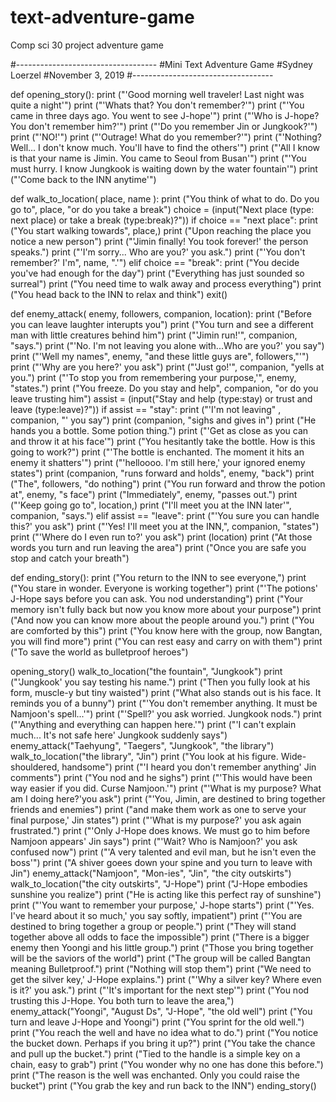 # text-adventure-game
Comp sci 30 project adventure game

#-----------------------------------
#Mini Text Adventure Game
#Sydney Loerzel
#November 3, 2019
#-----------------------------------


def opening_story():
    print ("'Good morning well traveler! Last night was quite a night'")
    print ("'Whats that? You don't remember?'")
    print ("'You came in three days ago. You went to see J-hope'")
    print ("'Who is J-hope? You don't remember him?'")
    print ("'Do you remember Jin or Jungkook?'")
    print ("'NO!'")
    print ("'Outrage! What do you remember?'")
    print ("'Nothing? Well... I don't know much. You'll have to find the others'")
    print ("'All I know is that your name is Jimin. You came to Seoul from Busan'")
    print ("'You must hurry. I know Jungkook is waiting down by the water fountain'")
    print ("'Come back to the INN anytime'")
    
def walk_to_location( place, name ):
    print ("You think of what to do. Do you go to", place, "or do you take a break")
    choice = (input("Next place (type: next place) or take a break (type:break)?"))
    if choice == "next place":
        print ("You start walking towards", place,)
        print ("Upon reaching the place you notice a new person")
        print ("'Jimin finally! You took forever!' the person speaks.")
        print ("'I'm sorry... Who are you?' you ask.")
        print ("'You don't remember?' I'm", name, ".'")
    elif choice == "break":
        print ("You decide you've had enough for the day")
        print ("Everything has just sounded so surreal")
        print ("You need time to walk away and process everything")
        print ("You head back to the INN to relax and think")
        exit()
        
def enemy_attack( enemy, followers, companion, location):
    print ("Before you can leave laughter interupts you")
    print ("You turn and see a different man with little creatures behind him")
    print ("'Jimin run!'", companion, "says.")
    print ("'No. I'm not leaving you alone with...Who are you?' you say")
    print ("'Well my names", enemy, "and these little guys are", followers,"'")
    print ("'Why are you here?' you ask")
    print ("'Just go!'", companion, "yells at you.")
    print ("'To stop you from remembering your purpose,'", enemy, "states.")
    print ("You freeze. Do you stay and help", companion, "or do you leave trusting him")
    assist = (input("Stay and help (type:stay) or trust and leave (type:leave)?"))
    if assist == "stay":
        print ("'I'm not leaving" , companion, "' you say")
        print (companion, "sighs and gives in")
        print ("He hands you a bottle. Some potion thing.")
        print ("'Get as close as you can and throw it at his face'")
        print ("You hesitantly take the bottle. How is this going to work?")
        print ("'The bottle is enchanted. The moment it hits an enemy it shatters'")
        print ("'helloooo. I'm still here,' your ignored enemy states")
        print (companion, "runs forward and holds", enemy, "back")
        print ("The", followers, "do nothing")
        print ("You run forward and throw the potion at", enemy, "s face")
        print ("Immediately", enemy, "passes out.")
        print ("'Keep going go to", location,)
        print ("I'll meet you at the INN later'", companion, "says.")
    elif assist == "leave":
        print ("'You sure you can handle this?' you ask")
        print ("'Yes! I'll meet you at the INN,", companion, "states")
        print ("'Where do I even run to?' you ask")
        print (location)
        print ("At those words you turn and run leaving the area")
        print ("Once you are safe you stop and catch your breath")
    
def ending_story():
    print ("You return to the INN to see everyone,")
    print ("You stare in wonder. Everyone is working together")
    print ("'The potions' J-Hope says before you can ask. You nod understanding")
    print ("Your memory isn't fully back but now you know more about your purpose")
    print ("And now you can know more about the people around you.")
    print ("You are comforted by this")
    print ("You know here with the group, now Bangtan, you will find more")
    print ("You can rest easy and carry on with them")
    print ("To save the world as bulletproof heroes")
    
opening_story()
walk_to_location("the fountain", "Jungkook")
print ("'Jungkook' you say testing his name.")
print ("Then you fully look at his form, muscle-y but tiny waisted")
print ("What also stands out is his face. It reminds you of a bunny")
print ("'You don't remember anything. It must be Namjoon's spell...'")
print ("'Spell?' you ask worried. Jungkook nods.")
print ("'Anything and everything can happen here.'")
print ("'I can't explain much... It's not safe here' Jungkook suddenly says")
enemy_attack("Taehyung", "Taegers", "Jungkook", "the library")
walk_to_location("the library", "Jin")
print ("You look at his figure. Wide-shouldered, handsome")
print ("'I heard you don't remember anything' Jin comments")
print ("You nod and he sighs")
print ("'This would have been way easier if you did. Curse Namjoon.'")
print ("'What is my purpose? What am I doing here?'you ask")
print ("'You, Jimin, are destined to bring together friends and enemies")
print ("and make them work as one to serve your final purpose,' Jin states")
print ("'What is my purpose?' you ask again frustrated.")
print ("'Only J-Hope does knows. We must go to him before Namjoon appears' Jin says")
print ("'Wait? Who is Namjoon?' you ask confused now")
print ("'A very talented and evil man, but he isn't even the boss'")
print ("A shiver goees down your spine and you turn to leave with Jin")
enemy_attack("Namjoon", "Mon-ies", "Jin", "the city outskirts")
walk_to_location("the city outskirts", "J-Hope")
print ("J-Hope embodies sunshine you realize")
print ("He is acting like this perfect ray of sunshine")
print ("'You want to remember your purpose,' J-hope starts")
print ("'Yes. I've heard about it so much,' you say softly, impatient")
print ("'You are destined to bring together a group or people.")
print ("They will stand together above all odds to face the impossible")
print ("There is a bigger enemy then Yoongi and his little group.")
print ("Those you bring together will be the saviors of the world")
print ("The group will be called Bangtan meaning Bulletproof.")
print ("Nothing will stop them")
print ("We need to get the silver key,' J-Hope explains.")
print ("'Why a silver key? Where even is it?' you ask.")
print ("'It's important for the next step'")
print ("You nod trusting this J-Hope. You both turn to leave the area,")
enemy_attack("Yoongi", "August Ds", "J-Hope", "the old well")
print ("You turn and leave J-Hope and Yoongi")
print ("You sprint for the old well.")
print ("You reach the well and have no idea what to do.")
print ("You notice the bucket down. Perhaps if you bring it up?")
print ("You take the chance and pull up the bucket.")
print ("Tied to the handle is a simple key on a chain, easy to grab")
print ("You wonder why no one has done this before.")
print ("The reason is the well was enchanted. Only you could raise the bucket")
print ("You grab the key and run back to the INN")
ending_story()
